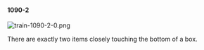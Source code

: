 #### 1090-2
![train-1090-2-0.png](https://github.com/lil-lab/nlvr/raw/master/nlvr/train/images/46/train-1090-2-0.png "train-1090-2-0.png")

There are exactly two items closely touching the bottom of a box.